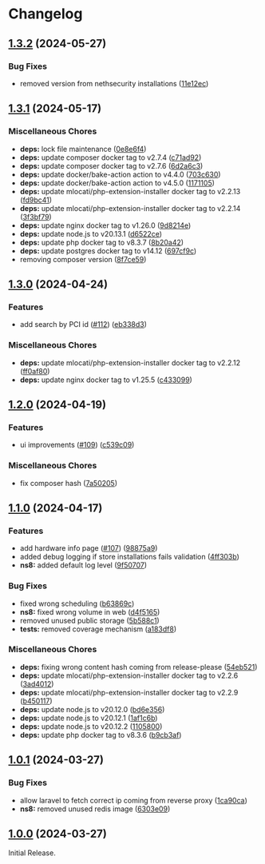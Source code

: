 # Changelog

## [1.3.2](https://github.com/NethServer/phonehome-server/compare/v1.3.1...v1.3.2) (2024-05-27)


### Bug Fixes

* removed version from nethsecurity installations ([11e12ec](https://github.com/NethServer/phonehome-server/commit/11e12ec90fdb692f34c27a76282f0bdd18d65718))

## [1.3.1](https://github.com/NethServer/phonehome-server/compare/v1.3.0...v1.3.1) (2024-05-17)


### Miscellaneous Chores

* **deps:** lock file maintenance ([0e8e6f4](https://github.com/NethServer/phonehome-server/commit/0e8e6f481a9ad1a8a606d96224bfc69edf7f6362))
* **deps:** update composer docker tag to v2.7.4 ([c71ad92](https://github.com/NethServer/phonehome-server/commit/c71ad9259776d5a34c7670ade38b15f7358a5174))
* **deps:** update composer docker tag to v2.7.6 ([6d2a6c3](https://github.com/NethServer/phonehome-server/commit/6d2a6c3ff91c5901059c6c7b83c49ddefe4948ef))
* **deps:** update docker/bake-action action to v4.4.0 ([703c630](https://github.com/NethServer/phonehome-server/commit/703c630ae2e9c8c6143075d1a304f659dbbaa4e9))
* **deps:** update docker/bake-action action to v4.5.0 ([1171105](https://github.com/NethServer/phonehome-server/commit/1171105f8567b9d37261c6e7d383007e0411ce8c))
* **deps:** update mlocati/php-extension-installer docker tag to v2.2.13 ([fd9bc41](https://github.com/NethServer/phonehome-server/commit/fd9bc415e360494288c310563a720cf180b18b2a))
* **deps:** update mlocati/php-extension-installer docker tag to v2.2.14 ([3f3bf79](https://github.com/NethServer/phonehome-server/commit/3f3bf7984203dc5a4665a2cd53eb71de5dbf7cda))
* **deps:** update nginx docker tag to v1.26.0 ([9d8214e](https://github.com/NethServer/phonehome-server/commit/9d8214e3823705efc853fa73a68121abd42bf8dd))
* **deps:** update node.js to v20.13.1 ([d6522ce](https://github.com/NethServer/phonehome-server/commit/d6522ce22fc78a35a531cbd8c4e2737f2b7c6b8a))
* **deps:** update php docker tag to v8.3.7 ([8b20a42](https://github.com/NethServer/phonehome-server/commit/8b20a420f8ea9937db0e3e0c399705ab4467b5a9))
* **deps:** update postgres docker tag to v14.12 ([697cf9c](https://github.com/NethServer/phonehome-server/commit/697cf9c7da21e40160f26de2058a88afd969f501))
* removing composer version ([8f7ce59](https://github.com/NethServer/phonehome-server/commit/8f7ce59eb416795e40201f578bdd41f89907b00d))

## [1.3.0](https://github.com/NethServer/phonehome-server/compare/v1.2.0...v1.3.0) (2024-04-24)


### Features

* add search by PCI id ([#112](https://github.com/NethServer/phonehome-server/issues/112)) ([eb338d3](https://github.com/NethServer/phonehome-server/commit/eb338d38b1190f62269f9b2c33fafd3c1f015c11))


### Miscellaneous Chores

* **deps:** update mlocati/php-extension-installer docker tag to v2.2.12 ([ff0af80](https://github.com/NethServer/phonehome-server/commit/ff0af80887559b9b46d1fb5ca0d83fe79ed1d5f7))
* **deps:** update nginx docker tag to v1.25.5 ([c433099](https://github.com/NethServer/phonehome-server/commit/c433099c503e200d59fa7d0b1c901afbda88d506))

## [1.2.0](https://github.com/NethServer/phonehome-server/compare/v1.1.0...v1.2.0) (2024-04-19)


### Features

* ui improvements ([#109](https://github.com/NethServer/phonehome-server/issues/109)) ([c539c09](https://github.com/NethServer/phonehome-server/commit/c539c098a09eeb9697f8fe3f1bc0cfdc1fabd111))


### Miscellaneous Chores

* fix composer hash ([7a50205](https://github.com/NethServer/phonehome-server/commit/7a50205ee638587efb100b5b1b2a97d8d1d7cdf6))

## [1.1.0](https://github.com/NethServer/phonehome-server/compare/v1.0.1...v1.1.0) (2024-04-17)


### Features

* add hardware info page ([#107](https://github.com/NethServer/phonehome-server/issues/107)) ([98875a9](https://github.com/NethServer/phonehome-server/commit/98875a94596e74cc3893482d840ed50b169528ca))
* added debug logging if store installations fails validation ([4ff303b](https://github.com/NethServer/phonehome-server/commit/4ff303bd9a57be2e15d46376637439242da81cc3))
* **ns8:** added default log level ([9f50707](https://github.com/NethServer/phonehome-server/commit/9f507077617195fac3d827540d164cf3648a805e))


### Bug Fixes

* fixed wrong scheduling ([b63869c](https://github.com/NethServer/phonehome-server/commit/b63869cc723d9a1a91a1166fa320622aa3a24053))
* **ns8:** fixed wrong volume in web ([d4f5165](https://github.com/NethServer/phonehome-server/commit/d4f516597d614c7d2f38afd89da0dca999b70f6b))
* removed unused public storage ([5b588c1](https://github.com/NethServer/phonehome-server/commit/5b588c1b9c69edc15b8bc7f4505b7982ca4cf37a))
* **tests:** removed coverage mechanism ([a183df8](https://github.com/NethServer/phonehome-server/commit/a183df8250e11fae877d8f1d7d864be64f6b57bd))


### Miscellaneous Chores

* **deps:** fixing wrong content hash coming from release-please ([54eb521](https://github.com/NethServer/phonehome-server/commit/54eb5215add9b5624b039da0954bf17ab89dce73))
* **deps:** update mlocati/php-extension-installer docker tag to v2.2.6 ([3ad4012](https://github.com/NethServer/phonehome-server/commit/3ad401266ea26efecf20ce3d93aa7bf63e2f2897))
* **deps:** update mlocati/php-extension-installer docker tag to v2.2.9 ([b450117](https://github.com/NethServer/phonehome-server/commit/b4501176120c48b0ec22cbbfac6ea500eaaab019))
* **deps:** update node.js to v20.12.0 ([bd6e356](https://github.com/NethServer/phonehome-server/commit/bd6e356ab0fd345a913826e0f5c62e418911c271))
* **deps:** update node.js to v20.12.1 ([1af1c6b](https://github.com/NethServer/phonehome-server/commit/1af1c6bf08ad4c26e37612ecf21d1987e848a62c))
* **deps:** update node.js to v20.12.2 ([1105800](https://github.com/NethServer/phonehome-server/commit/1105800af08e6e8b1fae30973f33ac1f213b4c4b))
* **deps:** update php docker tag to v8.3.6 ([b9cb3af](https://github.com/NethServer/phonehome-server/commit/b9cb3aff0302b88b48d50351d49acf404adbb6c9))

## [1.0.1](https://github.com/NethServer/phonehome-server/compare/v1.0.0...v1.0.1) (2024-03-27)


### Bug Fixes

* allow laravel to fetch correct ip coming from reverse proxy ([1ca90ca](https://github.com/NethServer/phonehome-server/commit/1ca90ca7615a4597f778acb04a1de90be9e3806d))
* **ns8:** removed unused redis image ([6303e09](https://github.com/NethServer/phonehome-server/commit/6303e095171b35c90af2ba7a20a7f8a10d076bf1))

## [1.0.0](https://github.com/NethServer/phonehome-server/compare/0.3.2...v1.0.0) (2024-03-27)

Initial Release.
